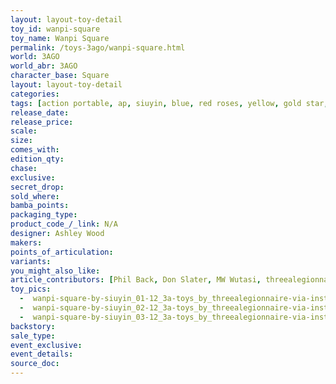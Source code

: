```yaml
---
layout: layout-toy-detail 
toy_id: wanpi-square
toy_name: Wanpi Square
permalink: /toys-3ago/wanpi-square.html
world: 3AGO
world_abr: 3AGO
character_base: Square
layout: layout-toy-detail
categories: 
tags: [action portable, ap, siuyin, blue, red roses, yellow, gold star, 1218, i can see the elephant, wanpi, wampi] 
release_date: 
release_price: 
scale: 
size: 
comes_with: 
edition_qty: 
chase: 
exclusive: 
secret_drop: 
sold_where: 
bamba_points: 
packaging_type: 
product_code_/_link: N/A
designer: Ashley Wood
makers: 
points_of_articulation: 
variants: 
you_might_also_like: 
article_contributors: [Phil Back, Don Slater, MW Wutasi, threealegionnaire, yumiao_miao]
toy_pics: 
  -  wanpi-square-by-siuyin_01-12_3a-toys_by_threealegionnaire-via-instagram.jpg
  -  wanpi-square-by-siuyin_02-12_3a-toys_by_threealegionnaire-via-instagram.jpg
  -  wanpi-square-by-siuyin_03-12_3a-toys_by_threealegionnaire-via-instagram.jpg
backstory: 
sale_type: 
event_exclusive: 
event_details: 
source_doc:
---
```

